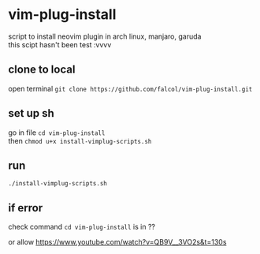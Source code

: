 # vim-plug-install
script to install neovim plugin in arch linux, manjaro, garuda    
this scipt hasn't been test :vvvv

## clone to local
open terminal `git clone https://github.com/falcol/vim-plug-install.git`     
## set up sh
go in file `cd vim-plug-install`   
then `chmod u+x install-vimplug-scripts.sh`
## run   
`./install-vimplug-scripts.sh`

## if error  
check command `cd vim-plug-install` is in ??     

or allow https://www.youtube.com/watch?v=QB9V__3VO2s&t=130s

